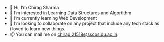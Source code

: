 - 👋 Hi, I’m Chirag Sharma
- 👀 I’m interested in Learning Data Structures and Algortithm
- 🌱 I’m currently learning Web Development
- 💞️ I’m looking to collaborate on any project that include any tech stack as i loved to learn new things.
- 📫 You can mail me on chirag.21518@sscbs.du.ac.in.

<!---
ChiragOnGitHub/ChiragOnGitHub is a ✨ special ✨ repository because its `README.md` (this file) appears on your GitHub profile.
You can click the Preview link to take a look at your changes.
--->
